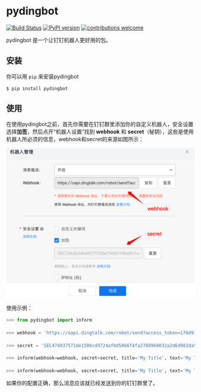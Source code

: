 # pydingbot
[![Build Status](https://app.travis-ci.com/Clarmy/pydingbot.svg?branch=main)](https://app.travis-ci.com/github/Clarmy/pydingbot)
[![PyPI version](https://badge.fury.io/py/pydingbot.svg)](https://badge.fury.io/py/pydingbot)
[![contributions welcome](https://img.shields.io/badge/contributions-welcome-brightgreen.svg?style=flat)](https://github.com/Clarmy/pydingbot/issues)

pydingbot 是一个让钉钉机器人更好用的包。

## 安装
你可以用 `pip` 来安装pydingbot
```shell
$ pip install pydingbot
```

## 使用

在使用pydingbot之前，首先你需要在钉钉群里添加你的自定义机器人，安全设置选择**加签**，然后点开“机器人设置”找到 **webhook** 和 **secret**（秘钥），这些是使用机器人所必须的信息，webhook和secret的来源如图所示：   

![config](docs/static/config.png)   

使用示例：

```python
>>> from pydingbot import inform

>>> webhook = 'https://oapi.dingtalk.com/robot/send?access_token=170d919d864e90502b48603ecbcd7646701bd66cc590f495bac1b7c5049e171e'

>>> secret = 'SEC474937571de1506cdd724af0d5866f4fa2788968032a2d6d982da988bea4e5de'

>>> inform(webhook=webhook, secret=secret, title='My Title', text='My Text')

>>> inform(webhook=webhook, secret=secret, title='My Title', text='My Text', at_mobiles=['158xxxx2009'], at_all=True)
```
如果你的配置正确，那么消息应该就已经发送到你的钉钉群里了。 